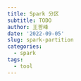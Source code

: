 ```yaml
---
title: Spark 分区
subtitle: TODO
author: 王哲峰
date: '2022-09-05'
slug: spark-partition
categories:
  - spark
tags:
  - tool
---
```


